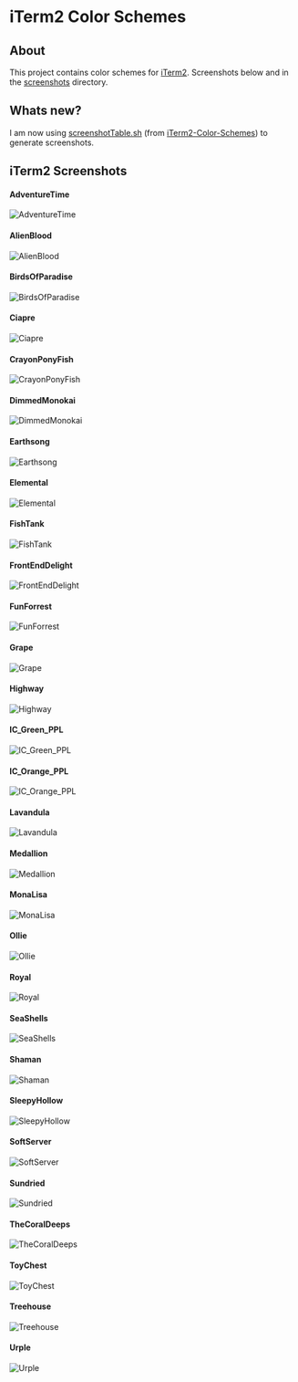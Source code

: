 # iTerm2 Color Schemes

## About

This project contains color schemes for [iTerm2](http://www.iterm2.com).
Screenshots below and in the [screenshots](screenshots/) directory.

## Whats new?

I am now using [screenshotTable.sh](https://github.com/mbadolato/iTerm2-Color-Schemes/blob/master/tools/screenshotTable.sh) (from [iTerm2-Color-Schemes](https://github.com/mbadolato/iTerm2-Color-Schemes)) to generate screenshots.

## iTerm2 Screenshots

#### AdventureTime
![AdventureTime](screenshots/AdventureTime.png)
#### AlienBlood
![AlienBlood](screenshots/AlienBlood.png)
#### BirdsOfParadise
![BirdsOfParadise](screenshots/BirdsOfParadise.png)
#### Ciapre
![Ciapre](screenshots/Ciapre.png)
#### CrayonPonyFish
![CrayonPonyFish](screenshots/CrayonPonyFish.png)
#### DimmedMonokai
![DimmedMonokai](screenshots/DimmedMonokai.png)
#### Earthsong
![Earthsong](screenshots/Earthsong.png)
#### Elemental
![Elemental](screenshots/Elemental.png)
#### FishTank
![FishTank](screenshots/FishTank.png)
#### FrontEndDelight
![FrontEndDelight](screenshots/FrontEndDelight.png)
#### FunForrest
![FunForrest](screenshots/FunForrest.png)
#### Grape
![Grape](screenshots/Grape.png)
#### Highway
![Highway](screenshots/Highway.png)
#### IC_Green_PPL
![IC_Green_PPL](screenshots/IC_Green_PPL.png)
#### IC_Orange_PPL
![IC_Orange_PPL](screenshots/IC_Orange_PPL.png)
#### Lavandula
![Lavandula](screenshots/Lavandula.png)
#### Medallion
![Medallion](screenshots/Medallion.png)
#### MonaLisa
![MonaLisa](screenshots/MonaLisa.png)
#### Ollie
![Ollie](screenshots/Ollie.png)
#### Royal
![Royal](screenshots/Royal.png)
#### SeaShells
![SeaShells](screenshots/SeaShells.png)
#### Shaman
![Shaman](screenshots/Shaman.png)
#### SleepyHollow
![SleepyHollow](screenshots/SleepyHollow.png)
#### SoftServer
![SoftServer](screenshots/SoftServer.png)
#### Sundried
![Sundried](screenshots/Sundried.png)
#### TheCoralDeeps
![TheCoralDeeps](screenshots/TheCoralDeeps.png)
#### ToyChest
![ToyChest](screenshots/ToyChest.png)
#### Treehouse
![Treehouse](screenshots/Treehouse.png)
#### Urple
![Urple](screenshots/Urple.png)
